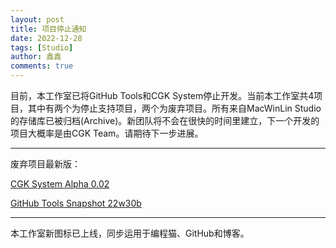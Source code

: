 ```yaml
---
layout: post
title: 项目停止通知
date: 2022-12-28
tags: [Studio]
author: 鑫鑫
comments: true
---
```




目前，本工作室已将GitHub Tools和CGK System停止开发。当前本工作室共4项目，其中有两个为停止支持项目，两个为废弃项目。所有来自MacWinLin Studio的存储库已被归档(Archive)。新团队将不会在很快的时间里建立，下一个开发的项目大概率是由CGK Team。请期待下一步进展。

---

废弃项目最新版：

[CGK System Alpha 0.02](https://github.com/macwinlin-studio/cgk-system/releases/tag/Alpha)

[GitHub Tools Snapshot 22w30b](https://github.com/macwinlin-studio/github-tools/releases/tag/22w30b)

---

本工作室新图标已上线，同步运用于编程猫、GitHub和博客。